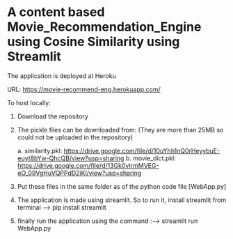 # A content based Movie_Recommendation_Engine using Cosine Similarity using Streamlit
The application is deployed at Heroku

URL: https://movie-recommend-eng.herokuapp.com/

To host locally:
1. Download the repository
2. The pickle files can be downloaded from: (They are more than 25MB so could not be uploaded in the repository)

   a. similarity.pkl: https://drive.google.com/file/d/10uYhh1nQ0rHeyybuE-euyt8bYw-QhcQB/view?usp=sharing
   b. movie_dict.pkl: https://drive.google.com/file/d/13Gk0vIrmMVEG-eO_09VgHuVQPPdD2iKl/view?usp=sharing
3. Put these files in the same folder as of the python code file [WebApp.py]
4. The application is made using streamlit. So to run it, install streamlit from terminal -->
          pip install streamlit
5. finally run the application using the command :--> streamlit run WebApp.py     
